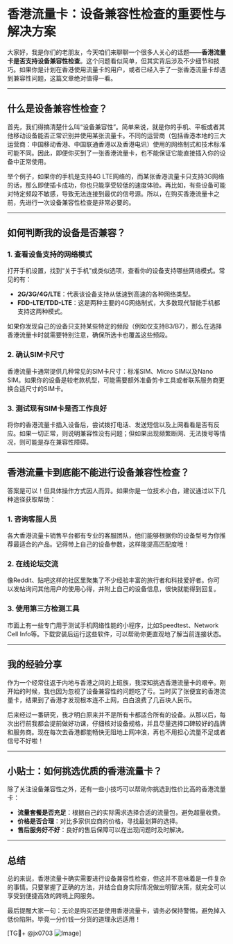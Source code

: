 # 香港流量卡：设备兼容性检查的重要性与解决方案

大家好，我是你们的老朋友，今天咱们来聊聊一个很多人关心的话题——**香港流量卡是否支持设备兼容性检查**。这个问题看似简单，但其实背后涉及不少细节和技巧。如果你是计划在香港使用流量卡的用户，或者已经入手了一张香港流量卡却遇到兼容性问题，这篇文章绝对值得一看。

---

## 什么是设备兼容性检查？

首先，我们得搞清楚什么叫“设备兼容性”。简单来说，就是你的手机、平板或者其他移动设备能否正常识别并使用某张流量卡。不同的运营商（包括香港本地的三大运营商：中国移动香港、中国联通香港以及香港电讯）使用的网络制式和技术标准可能不同。因此，即便你买到了一张香港流量卡，也不能保证它能直接插入你的设备中正常使用。

举个例子，如果你的手机是支持4G LTE网络的，而某张香港流量卡只支持3G网络的话，那么即使插卡成功，你也只能享受较低的速度体验。再比如，有些设备可能对特定频段不敏感，导致无法连接到最优的信号源。所以，在购买香港流量卡之前，先进行一次设备兼容性检查是非常必要的。

---

## 如何判断我的设备是否兼容？

### 1. 查看设备支持的网络模式
打开手机设置，找到“关于手机”或类似选项，查看你的设备支持哪些网络模式。常见的有：

- **2G/3G/4G/LTE**：代表该设备支持从低速到高速的各种网络类型。
- **FDD-LTE/TDD-LTE**：这是两种主要的4G网络制式，大多数现代智能手机都支持这两种模式。
  
如果你发现自己的设备只支持某些特定的频段（例如仅支持B3/B7），那么在选择香港流量卡时就需要特别注意，确保所选卡也覆盖这些频段。

### 2. 确认SIM卡尺寸
香港流量卡通常提供几种常见的SIM卡尺寸：标准SIM、Micro SIM以及Nano SIM。如果你的设备是较老款机型，可能需要额外准备剪卡工具或者联系服务商更换合适尺寸的SIM卡。

### 3. 测试现有SIM卡是否工作良好
将你的香港流量卡插入设备后，尝试拨打电话、发送短信以及上网看看是否有反应。如果一切正常，则说明兼容性没有问题；但如果出现频繁断网、无法拨号等情况，则可能是存在兼容性障碍。

---

## 香港流量卡到底能不能进行设备兼容性检查？

答案是可以！但具体操作方式因人而异。如果你是一位技术小白，建议通过以下几种途径获取帮助：

### 1. 咨询客服人员
各大香港流量卡销售平台都有专业的客服团队，他们能够根据你的设备型号为你推荐最适合的产品。记得带上自己的设备参数，这样能提高匹配度哦！

### 2. 在线论坛交流
像Reddit、贴吧这样的社区里聚集了不少经验丰富的旅行者和科技爱好者。你可以发帖询问其他用户的使用心得，并附上自己的设备信息，很快就能得到回复。

### 3. 使用第三方检测工具
市面上有一些专门用于测试手机网络性能的小程序，比如Speedtest、Network Cell Info等。下载安装后运行这些软件，可以帮助你更直观地了解当前连接状态。

---

## 我的经验分享

作为一个经常往返于内地与香港之间的上班族，我深知挑选香港流量卡的艰辛。刚开始的时候，我也因为忽视了设备兼容性的问题吃了亏。当时买了张便宜的香港流量卡，结果到了香港才发现根本连不上网，白白浪费了几百块人民币。

后来经过一番研究，我才明白原来并不是所有卡都适合所有的设备。从那以后，每次出行前我都会提前做好功课，仔细核对设备规格，并且尽量选择口碑较好的品牌和服务商。现在每次去香港都能畅快无阻地上网冲浪，再也不用担心流量不足或者信号不好啦！

---

## 小贴士：如何挑选优质的香港流量卡？

除了关注设备兼容性之外，还有一些小技巧可以帮助你挑选到性价比高的香港流量卡：

- **流量套餐是否充足**：根据自己的实际需求选择合适的流量包，避免超量收费。
- **价格是否合理**：对比多家供应商的价格，寻找最划算的选择。
- **售后服务好不好**：良好的售后保障可以在出现问题时及时解决。

---

## 总结

总的来说，香港流量卡确实需要进行设备兼容性检查，但这并不意味着是一件复杂的事情。只要掌握了正确的方法，并结合自身实际情况做出明智决策，就完全可以享受到便捷高效的跨境上网服务。

最后提醒大家一句：无论是购买还是使用香港流量卡，请务必保持警惕，避免掉入低价陷阱。毕竟一分价钱一分货的道理永远适用！

[TG💪+ @jx0703 ![Image](https://github.com/user-attachments/assets/dbca1d08-cadb-493c-b0ec-ad6f7a83f270)]